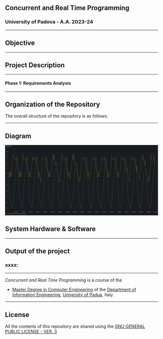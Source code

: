 ## Concurrent and Real Time Programming
### University of Padova - A.A. 2023-24

---

## Objective

---

## Project Description

---

#### Phase 1: Requirements Analysis

---

## Organization of the Repository

The overall structure of the repository is as follows:

---

## Diagram
<img src="diagram.png" alt="RealTime Message Queue & Delay Analysis"/>

## System Hardware & Software

---

## Output of the project

### xxxx:


---

*Concurrent and Real Time Programming* is a course of the

* [Master Degree in Computer Engineering](https://degrees.dei.unipd.it/master-degrees/computer-engineering/) of the [Department of Information Engineering](https://www.dei.unipd.it/en/), [University of Padua](https://www.unipd.it/en/), Italy.

---

## License

All the contents of this repository are shared using the [GNU GENERAL PUBLIC LICENSE - VER. 3](https://www.gnu.org/licenses/gpl-3.0.html)